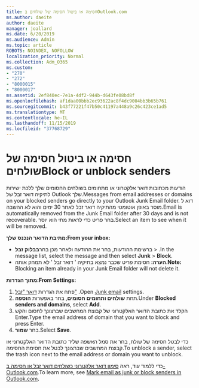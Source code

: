```yaml
---
title: חסימה או ביטול חסימה של שולחים בOutlook.com
ms.author: daeite
author: daeite
manager: joallard
ms.date: 6/20/2019
ms.audience: Admin
ms.topic: article
ROBOTS: NOINDEX, NOFOLLOW
localization_priority: Normal
ms.collection: Adm_O365
ms.custom:
- "270"
- "272"
- "8000015"
- "8000017"
ms.assetid: 2ef840ec-7e1a-4df2-944b-d643fe08bd8f
ms.openlocfilehash: af1daa00bbb2ec93622ac8f4dc9004bb3b65b761
ms.sourcegitcommit: b43f77221f47b50c41197a448a9c26c423ce1ad5
ms.translationtype: MT
ms.contentlocale: he-IL
ms.lasthandoff: 11/15/2019
ms.locfileid: "37768729"
---
```

# <a name="block-or-unblock-senders"></a><span data-ttu-id="399d8-102">חסימה או ביטול חסימה של שולחים</span><span class="sxs-lookup"><span data-stu-id="399d8-102">Block or unblock senders</span></span>

<span data-ttu-id="399d8-103">הודעות מכתובות דואר אלקטרוני או מתחומים בשולחים החסומים שלך ללכת ישירות לתיקיה דואר זבל של Outlook שלך.</span><span class="sxs-lookup"><span data-stu-id="399d8-103">Messages from email addresses or domains on your blocked senders go directly to your Outlook Junk Email folder.</span></span> <span data-ttu-id="399d8-104">דוא ל מוסר באופן אוטומטי מהתיקיה דואר זבל לאחר 30 ימים והוא לא ההשבה.</span><span class="sxs-lookup"><span data-stu-id="399d8-104">Email is automatically removed from the Junk Email folder after 30 days and is not recoverable.</span></span> <span data-ttu-id="399d8-105">בחר פריט כדי לראות מתי הוא יוסר.</span><span class="sxs-lookup"><span data-stu-id="399d8-105">Select an item to see when it will be removed.</span></span>

<span data-ttu-id="399d8-106">**מתיבת הדואר הנכנס שלך:**</span><span class="sxs-lookup"><span data-stu-id="399d8-106">**From your inbox:**</span></span>

- <span data-ttu-id="399d8-107">ברשימת ההודעות, בחר את ההודעה ולאחר מכן בחר**בבלוק** **זבל** > .</span><span class="sxs-lookup"><span data-stu-id="399d8-107">In the message list, select the message and then select **Junk** > **Block**.</span></span>
- <span data-ttu-id="399d8-108">**הערה:** חסימת פריט שכבר נמצא בתיקיה ' דואר זבל ' לא תמחק אותה.</span><span class="sxs-lookup"><span data-stu-id="399d8-108">**Note:** Blocking an item already in your Junk Email folder will not delete it.</span></span>

<span data-ttu-id="399d8-109">**מתוך הגדרות:**</span><span class="sxs-lookup"><span data-stu-id="399d8-109">**From Settings:**</span></span>

1. <span data-ttu-id="399d8-110">פתח את הגדרות [דואר "זבל"](https://outlook.live.com/mail/options/mail/junkEmail) .</span><span class="sxs-lookup"><span data-stu-id="399d8-110">Open [Junk email](https://outlook.live.com/mail/options/mail/junkEmail) settings.</span></span>
2. <span data-ttu-id="399d8-111">תחת **שולחים ותחומים חסומים**, בחר באפשרות **הוספה**.</span><span class="sxs-lookup"><span data-stu-id="399d8-111">Under **Blocked senders and domains**, select **Add**.</span></span>
3. <span data-ttu-id="399d8-112">הקלד את כתובת הדואר האלקטרוני של קבוצת המחשבים שברצונך לחסום והקש Enter.</span><span class="sxs-lookup"><span data-stu-id="399d8-112">Type the email address of domain that you want to block and press Enter.</span></span>
4. <span data-ttu-id="399d8-113">בחר **שמור**.</span><span class="sxs-lookup"><span data-stu-id="399d8-113">Select **Save**.</span></span>

<span data-ttu-id="399d8-114">כדי לבטל חסימה של שולח, בחר את סמל האשפה שליד כתובת הדואר האלקטרוני או קבוצת המחשבים שברצונך לבטל את חסימת החסימה.</span><span class="sxs-lookup"><span data-stu-id="399d8-114">To unblock a sender, select the trash icon next to the email address or domain you want to unblock.</span></span>

<span data-ttu-id="399d8-115">כדי ללמוד עוד, ראה [סימון דואר אלקטרוני כשולחים דואר זבל או חסימה ב-Outlook.com](https://support.office.com/article/a3ece97b-82f8-4a5e-9ac3-e92fa6427ae4?wt.mc_id=Office_Outlook_com_Alchemy).</span><span class="sxs-lookup"><span data-stu-id="399d8-115">To learn more, see [Mark email as junk or block senders in Outlook.com](https://support.office.com/article/a3ece97b-82f8-4a5e-9ac3-e92fa6427ae4?wt.mc_id=Office_Outlook_com_Alchemy).</span></span>